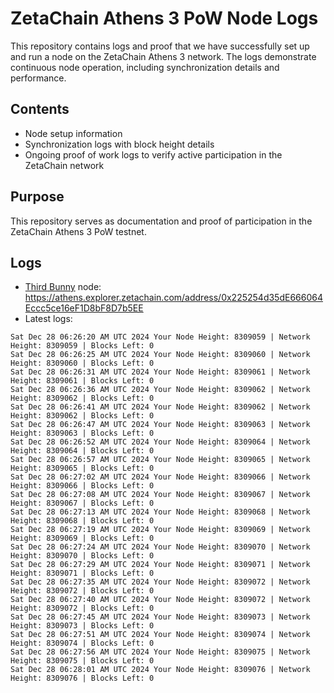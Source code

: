 # ZetaChain Athens 3 PoW Node Logs
This repository contains logs and proof that we have successfully set up and run a node on the ZetaChain Athens 3 network. The logs demonstrate continuous node operation, including synchronization details and performance.

## Contents
- Node setup information
- Synchronization logs with block height details
- Ongoing proof of work logs to verify active participation in the ZetaChain network

## Purpose
This repository serves as documentation and proof of participation in the ZetaChain Athens 3 PoW testnet.

## Logs

- [Third Bunny](https://thirdbunny.xyz/) node: https://athens.explorer.zetachain.com/address/0x225254d35dE666064Eccc5ce16eF1D8bF8D7b5EE
- Latest logs:
```
Sat Dec 28 06:26:20 AM UTC 2024 Your Node Height: 8309059 | Network Height: 8309059 | Blocks Left: 0
Sat Dec 28 06:26:25 AM UTC 2024 Your Node Height: 8309060 | Network Height: 8309060 | Blocks Left: 0
Sat Dec 28 06:26:31 AM UTC 2024 Your Node Height: 8309061 | Network Height: 8309061 | Blocks Left: 0
Sat Dec 28 06:26:36 AM UTC 2024 Your Node Height: 8309062 | Network Height: 8309062 | Blocks Left: 0
Sat Dec 28 06:26:41 AM UTC 2024 Your Node Height: 8309062 | Network Height: 8309062 | Blocks Left: 0
Sat Dec 28 06:26:47 AM UTC 2024 Your Node Height: 8309063 | Network Height: 8309063 | Blocks Left: 0
Sat Dec 28 06:26:52 AM UTC 2024 Your Node Height: 8309064 | Network Height: 8309064 | Blocks Left: 0
Sat Dec 28 06:26:57 AM UTC 2024 Your Node Height: 8309065 | Network Height: 8309065 | Blocks Left: 0
Sat Dec 28 06:27:02 AM UTC 2024 Your Node Height: 8309066 | Network Height: 8309066 | Blocks Left: 0
Sat Dec 28 06:27:08 AM UTC 2024 Your Node Height: 8309067 | Network Height: 8309067 | Blocks Left: 0
Sat Dec 28 06:27:13 AM UTC 2024 Your Node Height: 8309068 | Network Height: 8309068 | Blocks Left: 0
Sat Dec 28 06:27:19 AM UTC 2024 Your Node Height: 8309069 | Network Height: 8309069 | Blocks Left: 0
Sat Dec 28 06:27:24 AM UTC 2024 Your Node Height: 8309070 | Network Height: 8309070 | Blocks Left: 0
Sat Dec 28 06:27:29 AM UTC 2024 Your Node Height: 8309071 | Network Height: 8309071 | Blocks Left: 0
Sat Dec 28 06:27:35 AM UTC 2024 Your Node Height: 8309072 | Network Height: 8309072 | Blocks Left: 0
Sat Dec 28 06:27:40 AM UTC 2024 Your Node Height: 8309072 | Network Height: 8309072 | Blocks Left: 0
Sat Dec 28 06:27:45 AM UTC 2024 Your Node Height: 8309073 | Network Height: 8309073 | Blocks Left: 0
Sat Dec 28 06:27:51 AM UTC 2024 Your Node Height: 8309074 | Network Height: 8309074 | Blocks Left: 0
Sat Dec 28 06:27:56 AM UTC 2024 Your Node Height: 8309075 | Network Height: 8309075 | Blocks Left: 0
Sat Dec 28 06:28:01 AM UTC 2024 Your Node Height: 8309076 | Network Height: 8309076 | Blocks Left: 0
```
